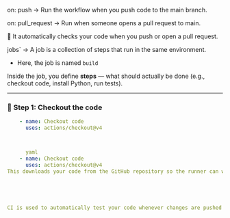 on: push → Run the workflow when you push code to the main branch.

on: pull_request → Run when someone opens a pull request to main.

🚀 It automatically checks your code when you push or open a pull request.


jobs` → A job is a collection of steps that run in the same environment.
- Here, the job is named `build`

Inside the job, you define **steps** — what should actually be done (e.g., checkout code, install Python, run tests).

---

### 🔧 Step 1: Checkout the code

```yaml
    - name: Checkout code
      uses: actions/checkout@v4



      yaml
    - name: Checkout code
      uses: actions/checkout@v4
This downloads your code from the GitHub repository so the runner can work with it.





CI is used to automatically test your code whenever changes are pushed to the repository.